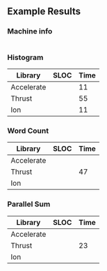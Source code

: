 Example Results
--

### Machine info

```

```

### Histogram

| Library | SLOC | Time |
|----|-----|-----|
| Accelerate |  | 11  |
| Thrust     |  | 55  |
| Ion        |  | 11  |

### Word Count

| Library | SLOC | Time |
|----|-----|-----|
| Accelerate |    |     |
| Thrust     |    | 47  |
| Ion        |    |     |

### Parallel Sum

| Library | SLOC | Time |
|----|-----|-----|
| Accelerate |    |     |
| Thrust     |    | 23  |
| Ion        |    |     |


